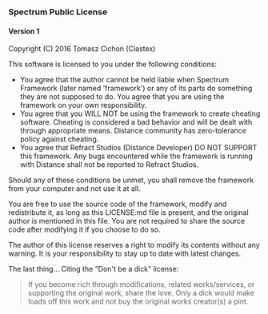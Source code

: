 ### Spectrum Public License
#### Version 1
Copyright (C) 2016 Tomasz Cichoń (Ciastex)

This software is licensed to you under the following conditions:
  - You agree that the author cannot be held liable when Spectrum Framework (later named 'framework') or any of its parts
  do something they are not supposed to do. You agree that you are using the framework on your own responsibility.
  - You agree that you WILL NOT be using the framework to create cheating software. Cheating is considered a bad behavior
  and will be dealt with through appropriate means. Distance community has zero-tolerance policy against cheating.
  - You agree that Refract Studios (Distance Developer) DO NOT SUPPORT this framework. Any bugs encountered while the framework
  is running with Distance shall not be reported to Refract Studios.

Should any of these conditions be unmet, you shall remove the framework from your computer and not use it at all.

You are free to use the source code of the framework, modify and redistribute it, as long as this LICENSE.md file is present,
and the original author is mentioned in this file. You are not required to share the source code after modifying it if you choose
to do so.

The author of this license reserves a right to modify its contents without any warning. It is your responsibility to stay up to date
with latest changes.

The last thing... Citing the "Don't be a dick" license:
>If you become rich through modifications, related works/services, or supporting the original work, share the love. Only a dick would make loads off this work and not buy the original works creator(s) a pint.